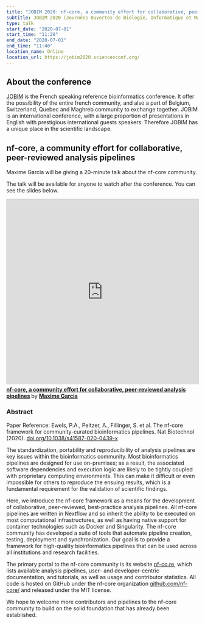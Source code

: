```yaml
---
title: "JOBIM 2020: nf-core, a community effort for collaborative, peer-reviewed analysis pipelines"
subtitle: JOBIM 2020 (Journées Ouvertes de Biologie, Informatique et Mathématique 2020)
type: talk
start_date: "2020-07-01"
start_time: "11:20"
end_date: "2020-07-01"
end_time: "11:40"
location_name: Online
location_url: https://jobim2020.sciencesconf.org/
---
```


## About the conference

[JOBIM](https://jobim2020.sciencesconf.org/) is the French speaking reference bioinformatics conference.
It offer the possibility of the entire french community, and also a part of Belgium, Switzerland, Quebec and Maghreb community to exchange together.
JOBIM is an international conference, with a large proportion of presentations in English with prestigious international guests speakers.
Therefore JOBIM has a unique place in the scientific landscape.

## nf-core, a community effort for collaborative, peer-reviewed analysis pipelines

Maxime Garcia will be giving a 20-minute talk about the nf-core community.

The talk will be available for anyone to watch after the conference.
You can see the slides below.

<iframe src="https://maxulysse.github.io/jobim2020" width="700" height="485" frameborder="0" marginwidth="0" marginheight="0" scrolling="no" style="border:1px solid #CCC; border-width:1px; margin-bottom:5px; max-width: 100%;" allowfullscreen> </iframe>
<div style="margin-bottom:5px"> <strong> <a href="https://maxulysse.github.io/jobim2020" title="nf-core, a community effort for collaborative, peer-reviewed analysis pipelines" target="_blank">nf-core, a community effort for collaborative, peer-reviewed analysis pipelines</a> </strong> by <strong><a href="https://maxulysse.github.io" target="_blank">Maxime Garcia</a></strong> </div>

### Abstract

Paper Reference: Ewels, P.A., Peltzer, A., Fillinger, S. et al. The nf-core framework for community-curated bioinformatics pipelines. Nat Biotechnol (2020). [doi.org/10.1038/s41587-020-0439-x](https://doi.org/10.1038/s41587-020-0439-x)

The standardization, portability and reproducibility of analysis pipelines are key issues within the bioinformatics community.
Most bioinformatics pipelines are designed for use on-premises; as a result, the associated software dependencies and execution logic are likely to be tightly coupled with proprietary computing environments.
This can make it difficult or even impossible for others to reproduce the ensuing results, which is a fundamental requirement for the validation of scientific findings.

Here, we introduce the nf-core framework as a means for the development of collaborative, peer-reviewed, best-practice analysis pipelines.
All nf-core pipelines are written in Nextflow and so inherit the ability to be executed on most computational infrastructures, as well as having native support for container technologies such as Docker and Singularity.
The nf-core community has developed a suite of tools that automate pipeline creation, testing, deployment and synchronization.
Our goal is to provide a framework for high-quality bioinformatics pipelines that can be used across all institutions and research facilities.

The primary portal to the nf-core community is its website [nf-co.re](https://nf-co.re), which lists available analysis pipelines, user- and developer-centric documentation, and tutorials, as well as usage and contributor statistics.
All code is hosted on GitHub under the nf-core organization [github.com/nf-core/](https://github.com/nf-core/) and released under the MIT license.

We hope to welcome more contributors and pipelines to the nf-core community to build on the solid foundation that has already been established.
